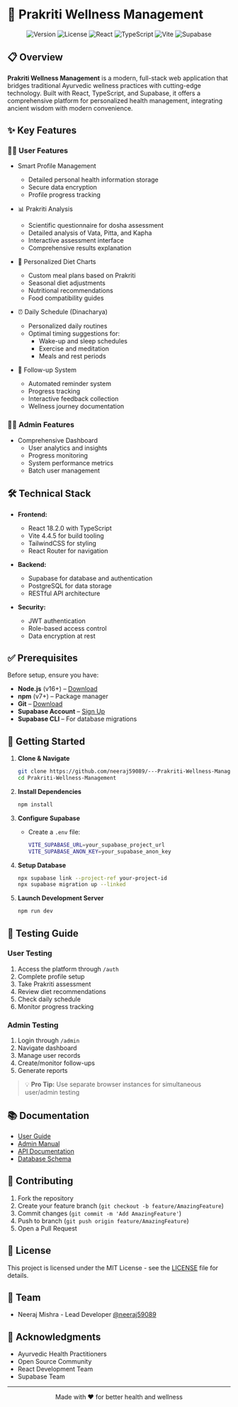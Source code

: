 # 🌿 Prakriti Wellness Management

<div align="center">

![Version](https://img.shields.io/badge/version-1.0.0-blue)
![License](https://img.shields.io/badge/license-MIT-green)
![React](https://img.shields.io/badge/React-18.2.0-61DAFB)
![TypeScript](https://img.shields.io/badge/TypeScript-5.0.2-3178C6)
![Vite](https://img.shields.io/badge/Vite-4.4.5-646CFF)
![Supabase](https://img.shields.io/badge/Supabase-Latest-3ECF8E)

</div>

## 📋 Overview

**Prakriti Wellness Management** is a modern, full-stack web application that bridges traditional Ayurvedic wellness practices with cutting-edge technology. Built with React, TypeScript, and Supabase, it offers a comprehensive platform for personalized health management, integrating ancient wisdom with modern convenience.

## ✨ Key Features

### 🧑‍💼 User Features
- Smart Profile Management
  - Detailed personal health information storage
  - Secure data encryption
  - Profile progress tracking

- 📊 Prakriti Analysis
  - Scientific questionnaire for dosha assessment
  - Detailed analysis of Vata, Pitta, and Kapha
  - Interactive assessment interface
  - Comprehensive results explanation

- 🥗 Personalized Diet Charts
  - Custom meal plans based on Prakriti
  - Seasonal diet adjustments
  - Nutritional recommendations
  - Food compatibility guides

- ⏰ Daily Schedule (Dinacharya)
  - Personalized daily routines
  - Optimal timing suggestions for:
    - Wake-up and sleep schedules
    - Exercise and meditation
    - Meals and rest periods

- 📅 Follow-up System
  - Automated reminder system
  - Progress tracking
  - Interactive feedback collection
  - Wellness journey documentation

### 👨‍💼 Admin Features
- Comprehensive Dashboard
  - User analytics and insights
  - Progress monitoring
  - System performance metrics
  - Batch user management

## 🛠️ Technical Stack

- **Frontend:**
  - React 18.2.0 with TypeScript
  - Vite 4.4.5 for build tooling
  - TailwindCSS for styling
  - React Router for navigation

- **Backend:**
  - Supabase for database and authentication
  - PostgreSQL for data storage
  - RESTful API architecture

- **Security:**
  - JWT authentication
  - Role-based access control
  - Data encryption at rest

## ✅ Prerequisites

Before setup, ensure you have:

- **Node.js** (v16+) – [Download](https://nodejs.org/)
- **npm** (v7+) – Package manager
- **Git** – [Download](https://git-scm.com/)
- **Supabase Account** – [Sign Up](https://supabase.com)
- **Supabase CLI** – For database migrations

## 🚀 Getting Started

1. **Clone & Navigate**
   ```bash
   git clone https://github.com/neeraj59089/---Prakriti-Wellness-Management.git
   cd Prakriti-Wellness-Management
   ```

2. **Install Dependencies**
   ```bash
   npm install
   ```

3. **Configure Supabase**
   - Create a `.env` file:
     ```bash
     VITE_SUPABASE_URL=your_supabase_project_url
     VITE_SUPABASE_ANON_KEY=your_supabase_anon_key
     ```

4. **Setup Database**
   ```bash
   npx supabase link --project-ref your-project-id
   npx supabase migration up --linked
   ```

5. **Launch Development Server**
   ```bash
   npm run dev
   ```

## 🧪 Testing Guide

### User Testing
1. Access the platform through `/auth`
2. Complete profile setup
3. Take Prakriti assessment
4. Review diet recommendations
5. Check daily schedule
6. Monitor progress tracking

### Admin Testing
1. Login through `/admin`
2. Navigate dashboard
3. Manage user records
4. Create/monitor follow-ups
5. Generate reports

> 💡 **Pro Tip:** Use separate browser instances for simultaneous user/admin testing

## 📚 Documentation

- [User Guide](docs/user-guide.md)
- [Admin Manual](docs/admin-manual.md)
- [API Documentation](docs/api-docs.md)
- [Database Schema](docs/schema.md)

## 🤝 Contributing

1. Fork the repository
2. Create your feature branch (`git checkout -b feature/AmazingFeature`)
3. Commit changes (`git commit -m 'Add AmazingFeature'`)
4. Push to branch (`git push origin feature/AmazingFeature`)
5. Open a Pull Request

## 📄 License

This project is licensed under the MIT License - see the [LICENSE](LICENSE) file for details.

## 👥 Team

- Neeraj Mishra - Lead Developer [@neeraj59089](https://github.com/neeraj59089)

## 🙏 Acknowledgments

- Ayurvedic Health Practitioners
- Open Source Community
- React Development Team
- Supabase Team

---
<div align="center">
Made with ❤️ for better health and wellness
</div>